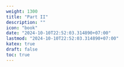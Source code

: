 ```yaml
---
weight: 1300
title: "Part II"
description: ""
icon: "book"
date: "2024-10-10T22:52:03.314890+07:00"
lastmod: "2024-10-10T22:52:03.314890+07:00"
katex: true
draft: false
toc: true
---
```

